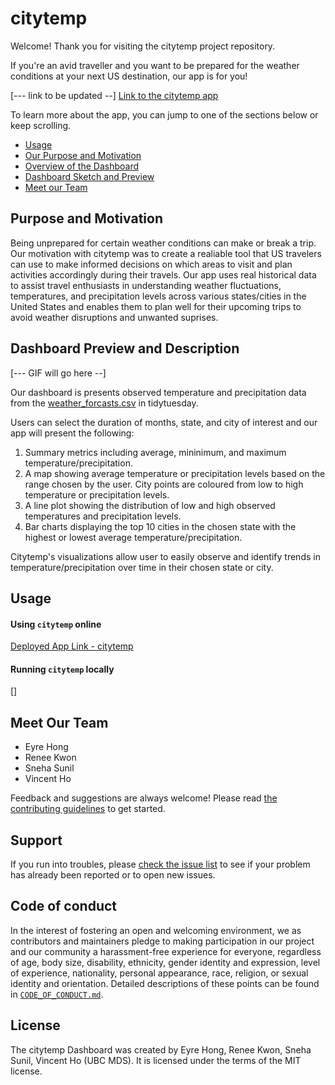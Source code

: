 # citytemp

Welcome! Thank you for visiting the citytemp project repository.

If you're an avid traveller and you want to be prepared for the weather conditions at your next US destination, our app is for you! 

[--- link to be updated --]
[Link to the citytemp app](https://reneekwon.shinyapps.io/citytemp/)

To learn more about the app, you can jump to one of the sections below or keep scrolling.

* [Usage](#usage)
* [Our Purpose and Motivation](#purpose-and-motivation)
* [Overview of the Dashboard](#overview)
* [Dashboard Sketch and Preview](#dashboard-sketch-and-preview)
* [Meet our Team](#meet-our-team)

## Purpose and Motivation

Being unprepared for certain weather conditions can make or break a trip. Our motivation with citytemp was to create a realiable tool that US travelers can use to make informed decisions on which areas to visit and plan activities accordingly during their travels. Our app uses real historical data to assist travel enthusiasts in understanding weather fluctuations, temperatures, and precipitation levels across various states/cities in the United States and enables them to plan well for their upcoming trips to avoid weather disruptions and unwanted suprises.

## Dashboard Preview and Description

[--- GIF will go here --]

Our dashboard is presents observed temperature and precipitation data from the [weather_forcasts.csv](https://github.com/rfordatascience/tidytuesday/blob/master/data/2022/2022-12-20/weather_forecasts.csv) in tidytuesday. 

Users can select the duration of months, state, and city of interest and our app will present the following: 

1. Summary metrics including average, mininimum, and maximum temperature/precipitation. 
2. A map showing average temperature or precipitation levels based on the range chosen by the user. 
City points are coloured from low to high temperature or precipitation levels. 
3. A line plot showing the distribution of low and high observed temperatures and precipitation levels. 
4. Bar charts displaying the top 10 cities in the chosen state with the highest or lowest average temperature/precipitation.

Citytemp's visualizations allow user to easily observe and identify trends in temperature/precipitation over time in their chosen state or city.

## Usage

#### Using `citytemp` online 
[Deployed App Link - citytemp](https://tsz-fung-ho.shinyapps.io/citytemp/)

#### Running `citytemp` locally

[]


## Meet Our Team

* Eyre Hong  
* Renee Kwon
* Sneha Sunil
* Vincent Ho 

Feedback and suggestions are always welcome! Please read [the contributing
guidelines](https://github.com/UBC-MDS/citytemp/blob/main/CONTRIBUTING.md)
to get started.

## Support

If you run into troubles, please [check the issue
list](https://github.com/UBC-MDS/citytemp/issues) to see
if your problem has already been reported or to open new issues.

## Code of conduct

In the interest of fostering an open and welcoming environment, we as contributors and maintainers pledge to making participation in our project and our community a harassment-free experience for everyone, regardless of age, body size, disability, ethnicity, gender identity and expression, level of experience, nationality, personal appearance, race, religion, or sexual identity and orientation. Detailed descriptions
of these points can be found in [`CODE_OF_CONDUCT.md`](https://github.com/UBC-MDS/citytemp/blob/main/CODE_OF_CONDUCT.md).

## License
The citytemp Dashboard was created by Eyre Hong, Renee Kwon, Sneha Sunil, Vincent Ho (UBC MDS). It is licensed under the terms of the MIT license.
